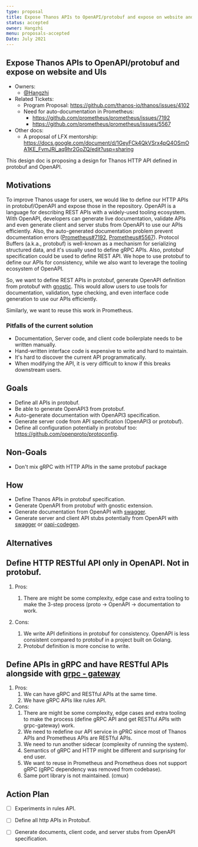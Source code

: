 ```yaml
---
type: proposal
title: Expose Thanos APIs to OpenAPI/protobuf and expose on website and UIs
status: accepted
owner: Hangzhi
menu: proposals-accepted
Date: July 2021
---
```


## **Expose Thanos APIs to OpenAPI/protobuf and expose on website and UIs**

- Owners:
  - [@Hangzhi](https://github.com/Hangzhi)
- Related Tickets:
  - Program Proposal: https://github.com/thanos-io/thanos/issues/4102
  - Need for auto-documentation in Prometheus:
    - https://github.com/prometheus/prometheus/issues/7192
    - https://github.com/prometheus/prometheus/issues/5567
- Other docs:
  - A proposal of LFX mentorship: https://docs.google.com/document/d/1GeyFCk4QkVSrx4pQ4OSmOA1KE_FvmJRi_aq9hr2GoZQ/edit?usp=sharing

This design doc is proposing a design for Thanos HTTP API defined in protobuf and OpenAPI.

## **Motivations**

To improve Thanos usage for users, we would like to define our HTTP APIs in protobuf/OpenAPI and expose those in the repository.
OpenAPI is a language for describing REST APIs with a widely-used tooling ecosystem. With OpenAPI, developers can generate live documentation, validate APIs and even generate client and server stubs from OpenAPI to use our APIs efficiently. 
Also, the auto-generated documentation problem prevent documentation errors  ([Prometheus#7192](https://github.com/prometheus/prometheus/issues/7192), [Prometheus#5567](https://github.com/prometheus/prometheus/issues/5567)).
Protocol Buffers (a.k.a., protobuf) is well-known as a mechanism for serializing structured data, and it's usually used to define gRPC APIs. Also, protobuf specification could be used to define REST API. 
We hope to use protobuf to define our APIs for consistency, while we also want to leverage the tooling ecosystem of OpenAPI. 

So, we want to define REST APIs in protobuf, generate OpenAPI definition from protobuf with [gnostic](https://github.com/google/gnostic). This would allow users to use tools for documentation, validation, type checking, and even interface code generation to use our APIs efficiently.

Similarly, we want to reuse this work in Prometheus.


### **Pitfalls of the current solution**

- Documentation, Server code, and client code boilerplate needs to be written manually.
- Hand-written interface code is expensive to write and hard to maintain. 
- It's hard to discover the current API programmatically.
- When modifying the API, it is very difficult to know if this breaks downstream users. 

## **Goals**

- Define all APIs in protobuf.
- Be able to generate OpenAPI3 from protobuf.
- Auto-generate documentation with OpenAPI3 specification.
- Generate server code from API specification (OpenAPI3 or protobuf).
- Define all configuration potentially in protobuf too: https://github.com/openproto/protoconfig.

## **Non-Goals**

- Don't mix gRPC with HTTP APIs in the same protobuf package

## **How**

- Define Thanos APIs in protobuf specification.
- Generate OpenAPI from protobuf with gnostic extension.
- Generate documentation from OpenAPI with [swagger](https://github.com/swagger-api/swagger-codegen).
- Generate server and client API stubs potentially from OpenAPI with [swagger](https://github.com/swagger-api/swagger-codegen) or [oapi-codegen](https://github.com/deepmap/oapi-codegen).
## **Alternatives**

## **Define HTTP RESTful API only in OpenAPI. Not in protobuf.**

1. Pros:
   1. There are might be some complexity, edge case and extra tooling to make the 3-step process (proto -> OpenAPI -> documentation to work.
    
2. Cons:
   1. We write API definitions in protobuf for consistency. OpenAPI is less consistent compared to protobuf in a project built on Golang. 
   2. Protobuf definition is more concise to write. 

## **Define APIs in gRPC and have RESTful APIs alongside with [grpc - gateway](https://github.com/grpc-ecosystem/grpc-gateway)**

1. Pros:
   1. We can have gRPC and RESTful APIs at the same time.
   2. We have gRPC APIs like rules API.
2. Cons:
   1. There are might be some complexity, edge cases and extra tooling to make the process (define gRPC API and get RESTful APIs with grpc-gateway) work. 
   2. We need to redefine our API service in gPRC since most of Thanos APIs and Prometheus APIs are RESTful APIs. 
   3. We need to run another sidecar (complexity of running the system).
   4. Semantics of gRPC and HTTP might be different and surprising for end user. 
   5. We want to reuse in Prometheus and Prometheus does not support gRPC (gRPC dependency was removed from codebase).
   6. Same port library is not maintained. (cmux)

## **Action Plan**

- [ ]  Experiments in rules API.
- [ ]  Define all http APIs in Protobuf.
- [ ]  Generate documents, client code, and server stubs from OpenAPI specification.

